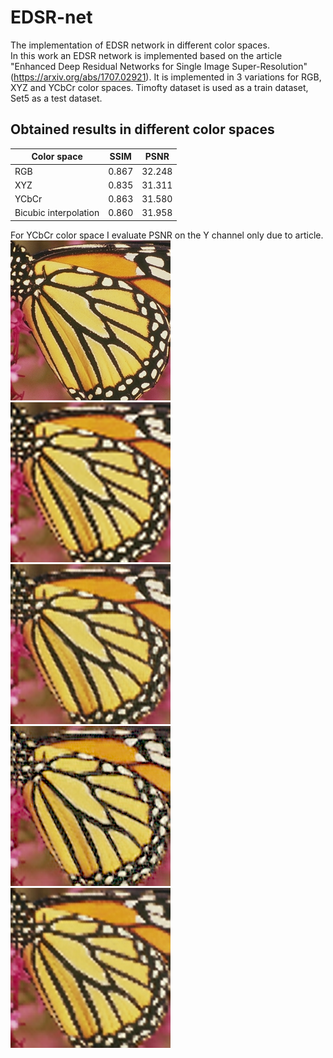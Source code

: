 # EDSR-net
The implementation of EDSR network in different color spaces.  
In this work an EDSR network is implemented based on the article "Enhanced Deep Residual Networks for Single Image Super-Resolution" (https://arxiv.org/abs/1707.02921). It is implemented in 3 variations for RGB, XYZ and YCbCr color spaces. Timofty dataset is used as a train dataset, Set5 as a test dataset.
## Obtained results in different color spaces
| Color space           | SSIM  | PSNR   |
| ----------------------| ------| -------|
| RGB                   | 0.867 | 32.248 |
| XYZ                   | 0.835 | 31.311 |
| YCbCr                 | 0.863 | 31.580 |
| Bicubic interpolation | 0.860 | 31.958 |

For YCbCr color space I evaluate PSNR on the Y channel only due to article.  
![Alt text](https://github.com/SofiaBlinova/EDSR-net/blob/master/Results/butterfly_GT.png?raw=true "Ground True")
![Alt text](https://github.com/SofiaBlinova/EDSR-net/blob/master/Results/butterfly_bicubic.png?raw=true "Bicubic interpolation")
![Alt text](https://github.com/SofiaBlinova/EDSR-net/blob/master/Results/butterfly_EDSR_RGB.png?raw=true "EDSR RGB")
![Alt text](https://github.com/SofiaBlinova/EDSR-net/blob/master/Results/butterfly_EDSR_XYZ.png?raw=true "EDSR XYZ")
![Alt text](https://github.com/SofiaBlinova/EDSR-net/blob/master/Results/butterfly_EDSR_YCbCr.png?raw=true "EDSR YCbCr")
